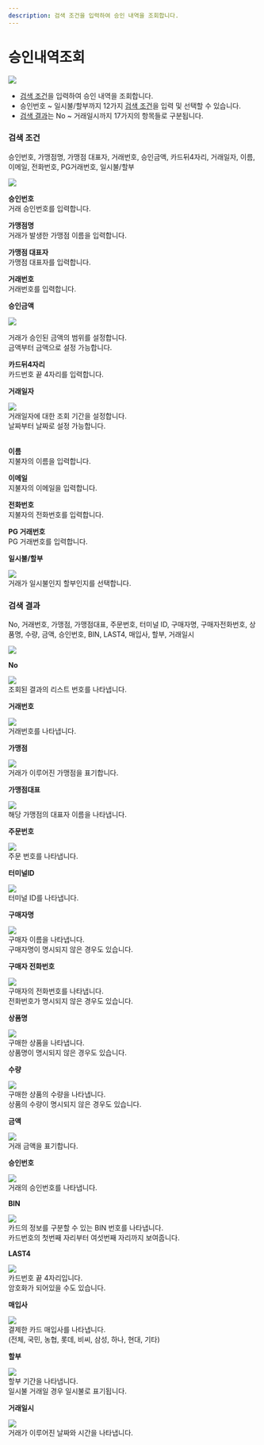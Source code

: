 ```yaml
---
description: 검색 조건을 입력하여 승인 내역을 조회합니다.
---
```


# 승인내역조회

![](../.gitbook/assets/가맹점\_승인내역조회.jpeg)

* [검색 조건](undefined-3.md#undefined)을 입력하여 승인 내역을 조회합니다.
* 승인번호 \~ 일시불/할부까지 12가지 [검색 조건](undefined-3.md#undefined)을 입력 및 선택할 수 있습니다.
* [검색 결과](undefined-3.md#undefined-1)는 No \~ 거래일시까지 17가지의 항목들로 구분됩니다.



### 검색 조건

승인번호, 가맹점명, 가맹점 대표자, 거래번호, 승인금액, 카드뒤4자리, 거래일자, 이름, 이메일, 전화번호, PG거래번호, 일시불/할부

![](../.gitbook/assets/가맹점\_승인내역조회\_검색조건.jpeg)

**승인번호**\
거래 승인번호를 입력합니다.



**가맹점명**\
거래가 발생한 가맹점 이름을 입력합니다.



**가맹점 대표자**\
가맹점 대표자를 입력합니다.



**거래번호**\
거래번호를 입력합니다.



**승인금액**

![](../.gitbook/assets/대행사\_승인내역조회\_승인금액.jpeg)

거래가 승인된 금액의 범위를 설정합니다.\
금액부터 금액으로 설정 가능합니다.



**카드뒤4자리**\
카드번호 끝 4자리를 입력합니다.



**거래일자**

![](../.gitbook/assets/가맹점\_리스크관리\_거래일자.jpeg)\
거래일자에 대한 조회 기간을 설정합니다.\
날짜부터 날짜로 설정 가능합니다.



\
**이름**\
지불자의 이름을 입력합니다.



**이메일**\
지불자의 이메일을 입력합니다.



**전화번호**\
지불자의 전화번호를 입력합니다.



**PG 거래번호**\
PG 거래번호를 입력합니다.



**일시불/할부**

![](../.gitbook/assets/대행사\_승인내역조회\_일시불할부.jpeg)\
거래가 일시불인지 할부인지를 선택합니다.











### 검색 결과

No, 거래번호, 가맹점, 가맹점대표, 주문번호, 터미널 ID, 구매자명, 구매자전화번호, 상품명, 수량, 금액, 승인번호, BIN, LAST4, 매입사, 할부, 거래일시

![](../.gitbook/assets/대행사\_승인내역조회\_검색결과.jpeg)

**No**

![](<../.gitbook/assets/대행사\_매입현황조회\_no (1).jpeg>)\
조회된 결과의 리스트 번호를 나타냅니다.



**거래번호**

![](../.gitbook/assets/Inked대행사\_매입현황조회\_거래번호\_LI.jpg)\
거래번호를 나타냅니다.



**가맹점**

![](<../.gitbook/assets/Inked대행사\_승인내역조회\_가맹점\_LI (1).jpg>)\
거래가 이루어진 가맹점을 표기합니다.



**가맹점대표**

![](<../.gitbook/assets/Inked대행사\_매입현황조회\_가맹점대표\_LI (1).jpg>)\
해당 가맹점의 대표자 이름을 나타냅니다.



**주문번호**

![](<../.gitbook/assets/Inked대행사\_매입현황조회\_주문번호\_LI (2).jpg>)\
주문 번호를 나타냅니다.



**터미널ID**

![](<../.gitbook/assets/대행사\_터미널조회\_터미널ID (1) (3).jpeg>)\
터미널 ID를 나타냅니다.



**구매자명**

![](../.gitbook/assets/Inked대행사\_승인내역조회\_구매자명\_LI.jpg)\
구매자 이름을 나타냅니다.\
구매자명이 명시되지 않은 경우도 있습니다.



**구매자 전화번호**

![](../.gitbook/assets/Inked대행사\_승인내역조회\_구매자전화번호\_LI.jpg)\
구매자의 전화번호를 나타냅니다.\
전화번호가 명시되지 않은 경우도 있습니다.



**상품명**

![](../.gitbook/assets/대행사\_승인내역조회\_상품명.jpeg)\
구매한 상품을 나타냅니다.\
상품명이 명시되지 않은 경우도 있습니다.



**수량**

![](../.gitbook/assets/대행사\_승인내역조회\_수량.jpeg)\
구매한 상품의 수량을 나타냅니다.\
상품의 수량이 명시되지 않은 경우도 있습니다.



**금액**

![](../.gitbook/assets/대행사\_승인내역조회\_금액.jpeg)\
거래 금액을 표기합니다.



**승인번호**

![](../.gitbook/assets/Inked대행사\_승인내역조회\_승인번호\_LI.jpg)\
거래의 승인번호를 나타냅니다.



**BIN**

![](<../.gitbook/assets/Inked대행사\_매입현황조회\_Bin\_LI (1).jpg>)\
카드의 정보를 구분할 수 있는 BIN 번호를 나타냅니다.\
카드번호의 첫번째 자리부터 여섯번째 자리까지 보여줍니다.



**LAST4**

![](<../.gitbook/assets/Inked대행사\_매입현황조회\_LAST4\_LI (1).jpg>)\
카드번호 끝 4자리입니다.\
암호화가 되어있을 수도 있습니다.



**매입사**

![](../.gitbook/assets/대행사\_매입현황조회\_매입사\(결\).jpeg)\
결제한 카드 매입사를 나타냅니다.\
(전체, 국민, 농협, 롯데, 비씨, 삼성, 하나, 현대, 기타)



**할부**

![](../.gitbook/assets/대행사\_승인내역조회\_할부.jpeg)\
할부 기간을 나타냅니다.\
일시불 거래일 경우 일시불로 표기됩니다.



**거래일시**

![](<../.gitbook/assets/대행사\_매입현황조회\_거래일시 (1).jpeg>)\
거래가 이루어진 날짜와 시간을 나타냅니다.



####
